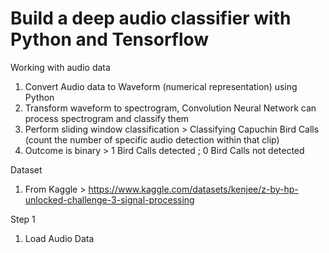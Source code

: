 # Build a deep audio classifier with Python and Tensorflow

Working with audio data
1. Convert Audio data to Waveform (numerical representation) using Python
2. Transform waveform to spectrogram, Convolution Neural Network can process spectrogram and classify them
3. Perform sliding window classification > Classifying Capuchin Bird Calls (count the number of specific audio detection within that clip)
4. Outcome is binary > 1 Bird Calls detected ; 0 Bird Calls not detected

Dataset
1. From Kaggle > https://www.kaggle.com/datasets/kenjee/z-by-hp-unlocked-challenge-3-signal-processing

Step 1
1. Load Audio Data


